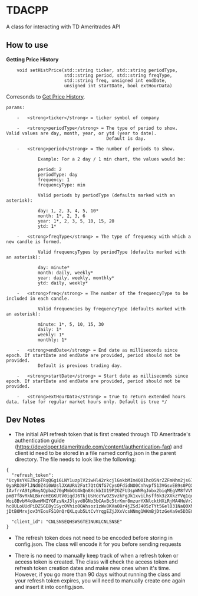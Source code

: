 # TDACPP

A class for interacting with TD Ameritrades API


## How to use

<strong>Getting Price History</strong>

```
	void setHistPrice(std::string ticker, std::string periodType, 
					  std::string period, std::string freqType,
					  std::string freq, unsigned int endDate,
					  unsigned int startDate, bool extHourData)
```

Corresonds to <a href="https://developer.tdameritrade.com/price-history/apis/get/marketdata/%7Bsymbol%7D/pricehistory">Get Price History</a>.


	params:

		-	<strong>ticker</strong> = ticker symbol of company

		-	<strong>periodType</strong> = The type of period to show. Valid values are day, month, year, or ytd (year to date). 
						 				  Default is day.

		-	<strong>period</strong> = The number of periods to show.

				Example: For a 2 day / 1 min chart, the values would be:
					 					
				period: 2
				periodType: day
				frequency: 1
				frequencyType: min

				Valid periods by periodType (defaults marked with an asterisk):

				day: 1, 2, 3, 4, 5, 10*
				month: 1*, 2, 3, 6
				year: 1*, 2, 3, 5, 10, 15, 20
				ytd: 1*

		-	<strong>freqType</strong> = The type of frequency with which a new candle is formed.

				Valid frequencyTypes by periodType (defaults marked with an asterisk):

				day: minute*
				month: daily, weekly*
				year: daily, weekly, monthly*
				ytd: daily, weekly*

		-	<strong>freq</strong> = The number of the frequencyType to be included in each candle.

				Valid frequencies by frequencyType (defaults marked with an asterisk):

				minute: 1*, 5, 10, 15, 30
				daily: 1*
				weekly: 1*
				monthly: 1*

		-	<strong>endDate</strong> = End date as milliseconds since epoch. If startDate and endDate are provided, period should not be provided. 
				Default is previous trading day.

		-	<strong>startDate</strong> = Start date as milliseconds since epoch. If startDate and endDate are provided, period should not be provided.

		-	<strong>extHourData</strong> = true to return extended hours data, false for regular market hours only. Default is true */


## Dev Notes

- The initial API refresh token that is first created through TD Ameritrade's authentication guide (https://developer.tdameritrade.com/content/authentication-faq) and client id need to be stored in a file named config.json in the parent directory. The file needs to look like the following:

```
{
  "refresh_token": "Ucy8sYKEZhcpTRqQGgi6LNY1uzplV2iwHl42rkcjlGnkbMIm4Q0Ihc05NrZZFmNhm2js67E6m72qpoGND6sKQ9aOqYSIZxpa5KaFG8FBVhomst48Ztq
0yaRDJ8PlJNd0Z4i0WUslJXAURV2Fat7QtCNfG7CysOFdidNO0Cnhvpf513VGsvEB9s0PQX7glo2s7LtH79Hc0S4u5A7FoTT2ozgnUiLTR91jeRsHydTH6vCb1R1f2ovo4mLWzf4Pj3HZ
IAvfrrA9tpRmyAQpba270gMmbOU4kQn8XckbIU19P2GZFU3spWNRgJobx2biqMEgVM8fVVNsQ2Nd406ZiJN3F4eAjw7V2v8u7PDHkoaRxGpw8abVpJiAj3bsNeQMV69M5YvzurUKEFhiC
pmB7f8vRkNLBxreHEGKUtV0iqdJ6TkjUsHccYwOZSvzkFgJk1xviLhsff6k3zXXkzYVq1qolTszQ9GYwDgieebQPuXr4WdnfBbrtFqaKhPoLTOGt87LOgm0l610ikmhqKF71arOfTeMj
Woi8BvbM4oUwmMNIYGFzsNxJ3lyvd8GNo3bCAvBc5trKmr8mzurYXNlcktHXiRjMA4HuVrZY0aSwgE8d3XNAICtQVUW8Cu2s1945bEFoY2xqfzLIfayHdf6y2ZqJoZyj3QrKypnh1Vi8s
hc8ULoUUdPiDZSGE8y1SycOVhio0OAhsoz1zWv8KVaO8r4jZSdJ405zTYt5GelO31NaQ0XNr18IqxQszqROjAJzHjkr8URhGie01ERY1olfGSRjwAvEwSDNprVN8fdnLZJgq5eHIvR
jDtB0Mrxjov3YEosFS10nQrQXLqub5LtCvYrqgEZjJXxVcsNNmg1WKmBjDtzGeXa9e5D3EGoTSFP61TnN0ZCSFaWmnisYfRAYj",

  "client_id": "CNLSNSEQHSWSGTEINUKLCNLSNSE"
}

```

- The refresh token does not need to be encoded before storing in config.json. The
	class will encode it for you before sending requests

- There is no need to manually keep track of when a refresh token or access token is created. The class will check the access token and refresh token creation dates and make new ones when it's time. However, if you go more than 90 days without running the class and your refresh token expires, you will need to manually create one again and insert it into config.json.

